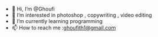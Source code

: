 - 👋 Hi, I’m @Ghoufi
- 👀 I’m interested in photoshop , copywriting , video editing 
- 🌱 I’m currently learning programming
- 📫 How to reach me :ghoufith1@gmail.com

<!---
Ghoufi/Ghoufi is a ✨ special ✨ repository because its `README.md` (this file) appears on your GitHub profile.
You can click the Preview link to take a look at your changes.
--->
